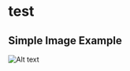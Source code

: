 # test
## Simple Image Example <!--{as="img" data-fallback-src="https://raw.githubusercontent.com/wankoelias/baltic-narratives/wankoelias/test/assets/wankoelias/soclt-1758717134800.png" src="https://raw.githubusercontent.com/baltic-gtif/baltic-narratives/6999082ae33d3f4ffc0380c632ae907e2bf5f05a/assets/soclt-1758717134800.png" style="height: 100%;"}-->

![Alt text](https://raw.githubusercontent.com/wankoelias/baltic-narratives/wankoelias/test/assets/wankoelias/soclt-1758717134800.png "hover text")

